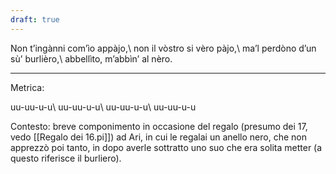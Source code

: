 ```yaml
---
draft: true
---
```


Non t’ingànni com’ìo appàjo,\\
non il vòstro si vèro pàjo,\\
ma’l perdòno d’un sù’ burlièro,\\
abbellìto, m’abbìn’ al nèro.

---
  
Metrica:

uu-uu-u-u\\
uu-uu-u-u\\
uu-uu-u-u\\
uu-uu-u-u

Contesto: breve componimento in occasione del regalo (presumo dei 17, vedo [[Regalo dei 16.pi]]) ad Ari, in cui le regalai un anello nero, che non apprezzò poi tanto, in dopo averle sottratto uno suo che era solita metter (a questo riferisce il burliero).